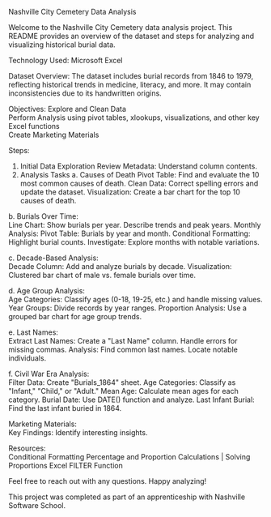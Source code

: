 Nashville City Cemetery Data Analysis

Welcome to the Nashville City Cemetery data analysis project. This README provides an overview of the dataset and steps for analyzing and visualizing historical burial data.

Technology Used:
Microsoft Excel 

Dataset Overview: 
The dataset includes burial records from 1846 to 1979, reflecting historical trends in medicine, literacy, and more. It may contain inconsistencies due to its handwritten origins.

Objectives:
Explore and Clean Data  
Perform Analysis using pivot tables, xlookups, visualizations, and other key Excel functions   
Create Marketing Materials

Steps:  
1. Initial Data Exploration
Review Metadata: Understand column contents.
2. Analysis Tasks
a. Causes of Death
Pivot Table: Find and evaluate the 10 most common causes of death.
Clean Data: Correct spelling errors and update the dataset.
Visualization: Create a bar chart for the top 10 causes of death.

b. Burials Over Time:  
Line Chart: Show burials per year. Describe trends and peak years.
Monthly Analysis:
Pivot Table: Burials by year and month.
Conditional Formatting: Highlight burial counts.
Investigate: Explore months with notable variations.

c. Decade-Based Analysis:  
Decade Column: Add and analyze burials by decade.
Visualization: Clustered bar chart of male vs. female burials over time.

d. Age Group Analysis:  
Age Categories: Classify ages (0-18, 19-25, etc.) and handle missing values.
Year Groups: Divide records by year ranges.
Proportion Analysis: Use a grouped bar chart for age group trends.

e. Last Names:  
Extract Last Names: Create a "Last Name" column. Handle errors for missing commas.
Analysis:
Find common last names.
Locate notable individuals.

f. Civil War Era Analysis:  
Filter Data: Create "Burials_1864" sheet.
Age Categories: Classify as "Infant," "Child," or "Adult."
Mean Age: Calculate mean ages for each category.
Burial Date: Use DATE() function and analyze.
Last Infant Burial: Find the last infant buried in 1864.

Marketing Materials:  
Key Findings: Identify interesting insights.

Resources:  
Conditional Formatting
Percentage and Proportion Calculations | Solving Proportions
Excel FILTER Function

Feel free to reach out with any questions. Happy analyzing!

This project was completed as part of an apprenticeship with Nashville Software School.
